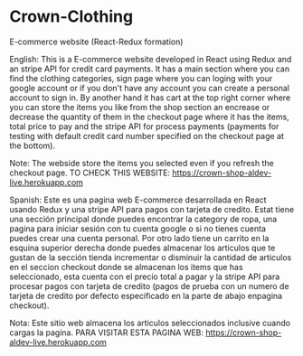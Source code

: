 # Crown-Clothing
E-commerce website (React-Redux formation)

English: This is a E-commerce website developed in React using Redux and an stripe API for credit card payments. It has a main section where you can find the clothing categories, sign page where you can loging with your google account or if you don't have any account you can create a personal account to sign in. By another hand it has cart at the top right corner where you can store the items you like from the shop section an encrease or decrease the quantity of them in the checkout page where it has the items, total price to pay and the stripe API for process payments (payments for testing with default credit card number specified on the checkout page at the bottom).

Note: The webside store the items you selected even if you refresh the checkout page.
TO CHECK THIS WEBSITE: https://crown-shop-aldev-live.herokuapp.com


Spanish: Este es una pagina web E-commerce desarrollada en React usando Redux y una stripe API para pagos con tarjeta de credito. Estat tiene una sección principal donde puedes encontrar la category de ropa, una pagina para iniciar sesión con tu cuenta google o si no tienes cuenta puedes crear una cuenta personal. Por otro lado tiene un carrito en la esquina superior derecha donde puedes almacenar los articulos que te gustan de la sección tienda incrementar o disminuir la cantidad de articulos en el seccion checkout donde se almacenan los items que has seleccionado, esta cuenta con el precio total a pagar y la stripe API para procesar pagos con tarjeta de credito (pagos de prueba con un numero de tarjeta de credito por defecto especificado en la parte de abajo enpagina checkout).

Nota: Este sitio web almacena los articulos seleccionados inclusive cuando cargas la pagina.
PARA VISITAR ESTA PAGINA WEB: https://crown-shop-aldev-live.herokuapp.com
